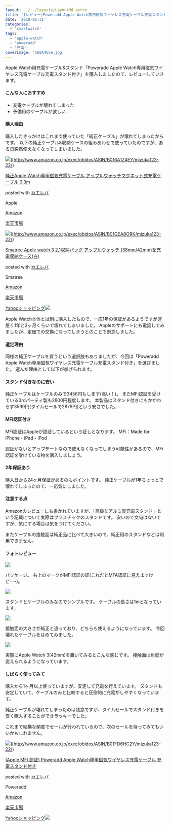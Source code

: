 ```yaml
---
layout: ../../layouts/LayoutMd.astro
title: '[レビュー]Poweradd Apple Watch専用磁気ワイヤレス充電ケーブル充電スタンド付き'
date: '2018-01-31'
categories:
  - 'smartwatch'
tags:
  - 'apple-watch'
  - 'poweradd'
  - '充電'
coverImage: '5Q0A4656.jpg'
---
```


Apple Watch用充電ケーブル&スタンド「Poweradd Apple Watch専用磁気ワイヤレス充電ケーブル充電スタンド付き」を購入しましたので、レビューしていきます。

#### こんな人におすすめ

- 充電ケーブルが壊れてしまった
- 予備用のケーブルが欲しい

#### 購入理由

購入したきっかけはこれまで使っていた「純正ケーブル」が壊れてしまったからです。 以下の純正ケーブル&収納ケースの組みあわせで使っていたのですが、ある日突然使えなくなってしまいました。

![](/archive/images/311YPTJ-8iL._SL160_.jpg)](http://www.amazon.co.jp/exec/obidos/ASIN/B016A1Z4EY/mizuka123-22/)

[純正Apple Watch専用磁気充電ケーブル アップルウォッチマグネット式充電ケーブル 0.3m](http://www.amazon.co.jp/exec/obidos/ASIN/B016A1Z4EY/mizuka123-22/)

posted with [カエレバ](http://kaereba.com)

Apple

[Amazon](http://www.amazon.co.jp/gp/search?keywords=%E7%B4%94%E6%AD%A3Apple%20Watch%E5%B0%82%E7%94%A8%E7%A3%81%E6%B0%97%E5%85%85%E9%9B%BB%E3%82%B1%E3%83%BC%E3%83%96%E3%83%AB%20%E3%82%A2%E3%83%83%E3%83%97%E3%83%AB%E3%82%A6%E3%82%A9%E3%83%83%E3%83%81%E3%83%9E%E3%82%B0%E3%83%8D%E3%83%83%E3%83%88%E5%BC%8F%E5%85%85%E9%9B%BB%E3%82%B1%E3%83%BC%E3%83%96%E3%83%AB%200.3m&__mk_ja_JP=%E3%82%AB%E3%82%BF%E3%82%AB%E3%83%8A&tag=mizuka123-22)

[楽天市場](https://hb.afl.rakuten.co.jp/hgc/042e7c24.303572e6.042e7c25.e339d30a/?pc=http%3A%2F%2Fsearch.rakuten.co.jp%2Fsearch%2Fmall%2F%25E7%25B4%2594%25E6%25AD%25A3Apple%2520Watch%25E5%25B0%2582%25E7%2594%25A8%25E7%25A3%2581%25E6%25B0%2597%25E5%2585%2585%25E9%259B%25BB%25E3%2582%25B1%25E3%2583%25BC%25E3%2583%2596%25E3%2583%25AB%2520%25E3%2582%25A2%25E3%2583%2583%25E3%2583%2597%25E3%2583%25AB%25E3%2582%25A6%25E3%2582%25A9%25E3%2583%2583%25E3%2583%2581%25E3%2583%259E%25E3%2582%25B0%25E3%2583%258D%25E3%2583%2583%25E3%2583%2588%25E5%25BC%258F%25E5%2585%2585%25E9%259B%25BB%25E3%2582%25B1%25E3%2583%25BC%25E3%2583%2596%25E3%2583%25AB%25200.3m%2F-%2Ff.1-p.1-s.1-sf.0-st.A-v.2%3Fx%3D0%26scid%3Daf_ich_link_urltxt%26m%3Dhttp%3A%2F%2Fm.rakuten.co.jp%2F)

![](/archive/images/41ioyY8xYiL._SL160_.jpg)](http://www.amazon.co.jp/exec/obidos/ASIN/B01GEA8ORK/mizuka123-22/)

[Smatree Apple watch 3 2,1収納バッグ アップルウォッチ (38mm/42mm)を充電収納ケース(白)](http://www.amazon.co.jp/exec/obidos/ASIN/B01GEA8ORK/mizuka123-22/)

posted with [カエレバ](http://kaereba.com)

Smatree

[Amazon](http://www.amazon.co.jp/gp/search?keywords=Smatree%20Apple%20watch%203%202%2C1%E5%8F%8E%E7%B4%8D%E3%83%90%E3%83%83%E3%82%B0%20%E3%82%A2%E3%83%83%E3%83%97%E3%83%AB%E3%82%A6%E3%82%A9%E3%83%83%E3%83%81%20%2838mm%2F42mm%29%E3%82%92%E5%85%85%E9%9B%BB%E5%8F%8E%E7%B4%8D%E3%82%B1%E3%83%BC%E3%82%B9%28%E7%99%BD%29&__mk_ja_JP=%E3%82%AB%E3%82%BF%E3%82%AB%E3%83%8A&tag=mizuka123-22)

[楽天市場](https://hb.afl.rakuten.co.jp/hgc/042e7c24.303572e6.042e7c25.e339d30a/?pc=http%3A%2F%2Fsearch.rakuten.co.jp%2Fsearch%2Fmall%2FSmatree%2520Apple%2520watch%25203%25202%252C1%25E5%258F%258E%25E7%25B4%258D%25E3%2583%2590%25E3%2583%2583%25E3%2582%25B0%2520%25E3%2582%25A2%25E3%2583%2583%25E3%2583%2597%25E3%2583%25AB%25E3%2582%25A6%25E3%2582%25A9%25E3%2583%2583%25E3%2583%2581%2520%252838mm%252F42mm%2529%25E3%2582%2592%25E5%2585%2585%25E9%259B%25BB%25E5%258F%258E%25E7%25B4%258D%25E3%2582%25B1%25E3%2583%25BC%25E3%2582%25B9%2528%25E7%2599%25BD%2529%2F-%2Ff.1-p.1-s.1-sf.0-st.A-v.2%3Fx%3D0%26scid%3Daf_ich_link_urltxt%26m%3Dhttp%3A%2F%2Fm.rakuten.co.jp%2F)

[Yahooショッピング![](//ad.jp.ap.valuecommerce.com/servlet/gifbanner?sid=3066752&pid=881990642)](//ck.jp.ap.valuecommerce.com/servlet/referral?sid=3066752&pid=881990642&vc_url=http%3A%2F%2Fsearch.shopping.yahoo.co.jp%2Fsearch%3Fp%3DSmatree%2520Apple%2520watch%25203%25202%252C1%25E5%258F%258E%25E7%25B4%258D%25E3%2583%2590%25E3%2583%2583%25E3%2582%25B0%2520%25E3%2582%25A2%25E3%2583%2583%25E3%2583%2597%25E3%2583%25AB%25E3%2582%25A6%25E3%2582%25A9%25E3%2583%2583%25E3%2583%2581%2520%252838mm%252F42mm%2529%25E3%2582%2592%25E5%2585%2585%25E9%259B%25BB%25E5%258F%258E%25E7%25B4%258D%25E3%2582%25B1%25E3%2583%25BC%25E3%2582%25B9%2528%25E7%2599%25BD%2529&vcptn=kaereba)

Apple Watch本体とは別に購入したもので、一応1年の保証があるようですが運悪く1年と2ヶ月くらいで壊れてしまいました。 Appleのサポートにも電話してみましたが、定価での交換になってしまうとのことで断念しました。

#### 選定理由

同様の純正ケーブルを買うという選択肢もありましたが、今回は「Poweradd Apple Watch専用磁気ワイヤレス充電ケーブル充電スタンド付き」を選びました。 選んだ理由として以下が挙げられます。

#### スタンド付きなのに安い

純正ケーブルはケーブルのみで3456円もします(高い！)。 またMFi認証を受けている3rdパーティ製も2800円程度します。 本製品はスタンド付きにもかかわらず3599円(タイムセールで2879円)という安さでした。

#### MFi認証付き

MFi認証はAppleが認証しているという証しとなります。 MFi：Made for iPhone・iPad・iPod

認証がないとアップデートなので使えなくなってしまう可能性があるので、MFi認証を受けている物を購入しましょう。

#### 2年保証あり

購入日から24ヶ月保証があるのもポイントです。 純正ケーブルが1年ちょっとで壊れてしまったので、一応気にしました。

#### 注意する点

Amazonのレビューにも書かれていますが、「高級なアルミ製充電スタンド」という記載について実際はプラスチックのスタンドです。 安いので文句はないですが、気にする場合は気をつけてください。

またケーブルの接触面は純正品に比べて大きいので、純正用のスタンドなどは利用できません。

#### フォトレビュー

![](/archive/images/5Q0A4655.jpg)

パッケージ。 右上のマークがMFi認証の証(これだとMFA認証に見えますけど･･･)。

![](/archive/images/5Q0A4656.jpg)

スタンドとケーブルのみなのでシンプルです。 ケーブルの長さは1mとなっています。

![](/archive/images/5Q0A4657.jpg)

接触面の大きさが純正と違っており、どちらも使えるようになっています。 今回壊れたケーブルをはめてみました。

![](/archive/images/5Q0A4663.jpg)

実際にApple Watch 3(42mm)を置いてみるとこんな感じです。 接触面は角度が変えられるようになっています。

#### しばらく使ってみて

購入から1ヶ月以上使っていますが、安定して充電を行えています。 スタンドも安定していて、ケーブルのみと比較すると圧倒的に充電がしやすくなっています。

純正ケーブルが壊れてしまったのは残念ですが、タイムセールでスタンド付きを安く購入することができラッキーでした。

これまで結構な頻度でセールが行われているので、次のセールを待ってみてもいいかもしれません。

![](/archive/images/41qzdJ6IFUL._SL160_.jpg)](http://www.amazon.co.jp/exec/obidos/ASIN/B01FD6HC2Y/mizuka123-22/)

[(Apple MFi 認証) Poweradd Apple Watch専用磁気ワイヤレス充電ケーブル 充電スタンド付き](http://www.amazon.co.jp/exec/obidos/ASIN/B01FD6HC2Y/mizuka123-22/)

posted with [カエレバ](http://kaereba.com)

Poweradd

[Amazon](http://www.amazon.co.jp/gp/search?keywords=%28Apple%20MFi%20%E8%AA%8D%E8%A8%BC%29%20Poweradd%20Apple%20Watch%E5%B0%82%E7%94%A8%E7%A3%81%E6%B0%97%E3%83%AF%E3%82%A4%E3%83%A4%E3%83%AC%E3%82%B9%E5%85%85%E9%9B%BB%E3%82%B1%E3%83%BC%E3%83%96%E3%83%AB%20%E5%85%85%E9%9B%BB%E3%82%B9%E3%82%BF%E3%83%B3%E3%83%89%E4%BB%98%E3%81%8D&__mk_ja_JP=%E3%82%AB%E3%82%BF%E3%82%AB%E3%83%8A&tag=mizuka123-22)

[楽天市場](https://hb.afl.rakuten.co.jp/hgc/042e7c24.303572e6.042e7c25.e339d30a/?pc=http%3A%2F%2Fsearch.rakuten.co.jp%2Fsearch%2Fmall%2F%2528Apple%2520MFi%2520%25E8%25AA%258D%25E8%25A8%25BC%2529%2520Poweradd%2520Apple%2520Watch%25E5%25B0%2582%25E7%2594%25A8%25E7%25A3%2581%25E6%25B0%2597%25E3%2583%25AF%25E3%2582%25A4%25E3%2583%25A4%25E3%2583%25AC%25E3%2582%25B9%25E5%2585%2585%25E9%259B%25BB%25E3%2582%25B1%25E3%2583%25BC%25E3%2583%2596%25E3%2583%25AB%2520%25E5%2585%2585%25E9%259B%25BB%25E3%2582%25B9%25E3%2582%25BF%25E3%2583%25B3%25E3%2583%2589%25E4%25BB%2598%25E3%2581%258D%2F-%2Ff.1-p.1-s.1-sf.0-st.A-v.2%3Fx%3D0%26scid%3Daf_ich_link_urltxt%26m%3Dhttp%3A%2F%2Fm.rakuten.co.jp%2F)

[Yahooショッピング![](//ad.jp.ap.valuecommerce.com/servlet/gifbanner?sid=3066752&pid=881990642)](//ck.jp.ap.valuecommerce.com/servlet/referral?sid=3066752&pid=881990642&vc_url=http%3A%2F%2Fsearch.shopping.yahoo.co.jp%2Fsearch%3Fp%3D%2528Apple%2520MFi%2520%25E8%25AA%258D%25E8%25A8%25BC%2529%2520Poweradd%2520Apple%2520Watch%25E5%25B0%2582%25E7%2594%25A8%25E7%25A3%2581%25E6%25B0%2597%25E3%2583%25AF%25E3%2582%25A4%25E3%2583%25A4%25E3%2583%25AC%25E3%2582%25B9%25E5%2585%2585%25E9%259B%25BB%25E3%2582%25B1%25E3%2583%25BC%25E3%2583%2596%25E3%2583%25AB%2520%25E5%2585%2585%25E9%259B%25BB%25E3%2582%25B9%25E3%2582%25BF%25E3%2583%25B3%25E3%2583%2589%25E4%25BB%2598%25E3%2581%258D&vcptn=kaereba)
